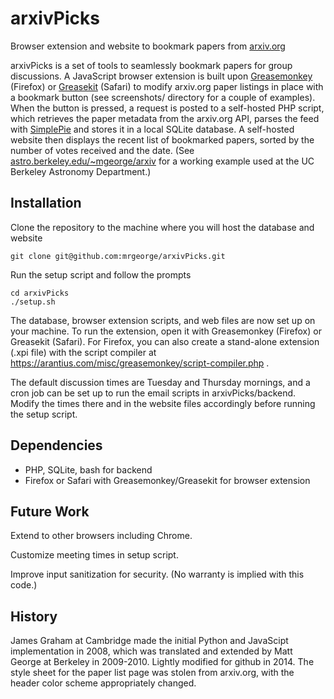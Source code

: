 arxivPicks
==========
Browser extension and website to bookmark papers from [arxiv.org](http://arxiv.org)

arxivPicks is a set of tools to seamlessly bookmark papers for group discussions. A JavaScript browser extension is built upon [Greasemonkey](http://www.greasespot.net) (Firefox) or [Greasekit](http://8-p.info/greasekit/) (Safari) to modify arxiv.org paper listings in place with a bookmark button (see screenshots/ directory for a couple of examples). When the button is pressed, a request is posted to a self-hosted PHP script, which retrieves the paper metadata from the arxiv.org API, parses the feed with [SimplePie](http://simplepie.org) and stores it in a local SQLite database. A self-hosted website then displays the recent list of bookmarked papers, sorted by the number of votes received and the date. (See [astro.berkeley.edu/~mgeorge/arxiv](http://astro.berkeley.edu/~mgeorge/arxiv) for a working example used at the UC Berkeley Astronomy Department.)

Installation
------------
Clone the repository to the machine where you will host the database and website

    git clone git@github.com:mrgeorge/arxivPicks.git

Run the setup script and follow the prompts

    cd arxivPicks
    ./setup.sh

The database, browser extension scripts, and web files are now set up on your machine. To run the extension, open it with Greasemonkey (Firefox) or Greasekit (Safari). For Firefox, you can also create a stand-alone extension (.xpi file) with the script compiler at https://arantius.com/misc/greasemonkey/script-compiler.php .

The default discussion times are Tuesday and Thursday mornings, and a cron job can be set up to run the email scripts in arxivPicks/backend. Modify the times there and in the website files accordingly before running the setup script.

Dependencies
------------
* PHP, SQLite, bash for backend
* Firefox or Safari with Greasemonkey/Greasekit for browser extension

Future Work
-----------
Extend to other browsers including Chrome.

Customize meeting times in setup script.

Improve input sanitization for security. (No warranty is implied with this code.)

History
-------
James Graham at Cambridge made the initial Python and JavaScipt implementation in 2008, which was translated and extended by Matt George at Berkeley in 2009-2010. Lightly modified for github in 2014. The style sheet for the paper list page was stolen from arxiv.org, with the header color scheme appropriately changed.
